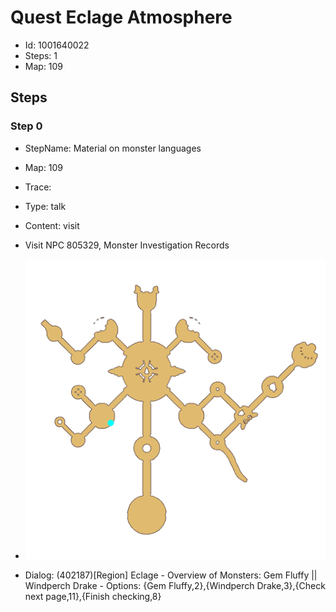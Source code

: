 # Quest Eclage Atmosphere

- Id: 1001640022
- Steps: 1
- Map: 109

## Steps

### Step 0
- StepName:  Material on monster languages
- Map:  109
- Trace:  
- Type:  talk
- Content:  visit
- Visit NPC 805329, Monster Investigation Records

- ![images/1001640022_0.png](images/1001640022_0.png)
- Dialog: (402187)[Region] Eclage - Overview of Monsters: 
Gem Fluffy || Windperch Drake - Options: {Gem Fluffy,2},{Windperch Drake,3},{Check next page,11},{Finish checking,8}


